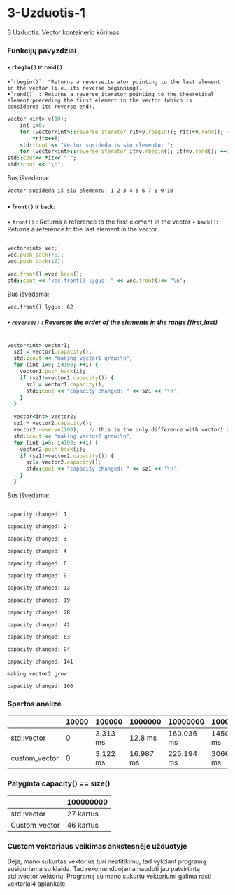 # 3-Uzduotis-1
3 Uzduotis. Vector konteinerio kūrimas

### Funkcijų pavyzdžiai

#### • `rbegin()` ir `rend()`

    •`rbegin()`: "Returns a reverseiterator pointing to the last element in the vector (i.e. its reverse beginning).
    •`rend()` : Returns a reverse iterator pointing to the theoretical element preceding the first element in the vector (which is          considered its reverse end).
    
```ruby
vector <int> v(10);
	int i=0;
	for (vector<int>::reverse_iterator rit=v.rbegin(); rit!=v.rend(); ++rit)
        *rit=++i;
    std::cout << "Vector susideda is siu elementu: ";
    for (vector<int>::reverse_iterator it=v.rbegin(); it!=v.rend(); ++it)
std::cout<< *it<< " ";
std::cout << "\n";
```

Bus išvedama:

`Vector susideda iš siu elementu: 1 2 3 4 5 6 7 8 9 10`

#### • `front()` ir `back`:
  • `front()` : Returns a reference to the first element in the vector
  • `back()`: Returns a reference to the last element in the vector.
  
  ```ruby
  
vector<int> vec;
vec.push_back(78);
vec.push_back(16);

vec.front()-=vec.back();
std::cout << "vec.front() lygus: " << vec.front()<< "\n";
```

Bus išvedama: 

`vec.front() lygus: 62`

##### • `reverse()` : Reverses the order of the elements in the range [first,last)

```ruby

vector<int> vector1;
  sz1 = vector1.capacity();
  std::cout << "making vector1 grow:\n";
  for (int i=0; i<100; ++i) {
    vector1.push_back(i);
    if (sz1!=vector1.capacity()) {
      sz1 = vector1.capacity();
      std::cout << "capacity changed: " << sz1 << '\n';
    }
  }

  vector<int> vector2;
  sz1 = vector2.capacity();
  vector2.reserve(100);   // this is the only difference with vector1 above
  std::cout << "making vector2 grow:\n";
  for (int i=0; i<100; ++i) {
    vector2.push_back(i);
    if (sz1!=vector2.capacity()) {
      sz1= vector2.capacity();
      std::cout << "capacity changed: " << sz1 << '\n';
    }
  }
```

Bus išvedama:

```making vector1 grow:

capacity changed: 1

capacity changed: 2

capacity changed: 3

capacity changed: 4

capacity changed: 6

capacity changed: 9

capacity changed: 13

capacity changed: 19

capacity changed: 28

capacity changed: 42

capacity changed: 63

capacity changed: 94

capacity changed: 141

making vector2 grow:

capacity changed: 100
```

### Spartos analizė

|              |10000| 100000 | 1000000 | 10000000 | 100000000|
|--------------|-----|--------|---------|----------|----------| 
|std::vector   |  0  |3.313 ms|12.8 ms  |160.036 ms|1450.99 ms|
|custom_vector |  0  |3.122 ms|16.987 ms|225.194 ms|3066.80 ms|

### Palyginta capacity() == size()

|            |100000000|
|------------|---------|
std::vector  |27 kartus|
Custom_vector|46 kartus|

### Custom vektoriaus veikimas ankstesnėje užduotyje

Deja, mano sukurtas vektorius turi neatitikimų, tad vykdant programą susiduriama su klaida. Tad rekomenduojama naudoti jau patvirtintą std::vector vektorių.
Programą su mano sukurtu vektoriumi galima rasti vektoriai4 aplankale.

